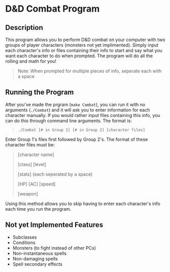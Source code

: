 # D&D Combat Program

## Description
This program allows you to perform D&D combat on your computer with two groups of player characters
(monsters not yet implimented). Simply input each character's info or files containing their info to
start and say what you want each character to do when prompted. The program will do all the rolling
and math for you!

> Note: When prompted for multiple pieces of info, seperate each with a space

## Running the Program
After you've made the prgram (`make Combat`), you can run it with no arguments (`./Combat`) and
it will ask you to enter information for each character manually. If you would rather input files
containing this info, you can do this through command line arguments. The format is:

> `./Combat [# in Group 1] [# in Group 2] [character files]`

Enter Group 1's files first followed by Group 2's. The format of these character files must be:

> \[character name]
>
> \[class] \[level]
>
> \[stats] (each seperated by a space)
>
> \[HP] \[AC] \[speed]
>
> \[weapon]

Using this method allows you to skip having to enter each character's info each time you run the program.

## Not yet Implemented Features
- Subclasses
- Conditions
- Monsters (to fight instead of other PCs)
- Non-instantaneous spells
- Non-damaging spells
- Spell secondary effects